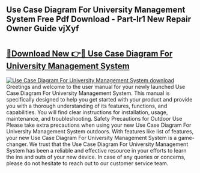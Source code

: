 ## Use Case Diagram For University Management System Free Pdf Download - Part-Ir1 New Repair Owner Guide vjXyf

# <h2><a href="http://dfrisjn.blite.top/?on=Use+Case+Diagram+For+University+Management+System">🔗Download New 👉🔴 Use Case Diagram For University Management System</a></h2>

[![Use Case Diagram For University Management System download](https://i.imgur.com/lujVjoI.png)](http://dfrisjn.blite.top/?on=Use+Case+Diagram+For+University+Management+System)
Greetings and welcome to the user manual for your newly launched Use Case Diagram For University Management System. This manual is specifically designed to help you get started with your product and provide you with a thorough understanding of its features, functions, and capabilities. You will find clear instructions for installation, usage, maintenance, and troubleshooting. Safety Precautions for Outdoor Use Please take extra precautions when using your new Use Case Diagram For University Management System outdoors. With features like list of features, your new Use Case Diagram For University Management System is a game-changer. We trust that the Use Case Diagram For University Management System has been a reliable and effective resource in your efforts to learn the ins and outs of your new device. In case of any queries or concerns, please do not hesitate to reach out to our customer service team.
